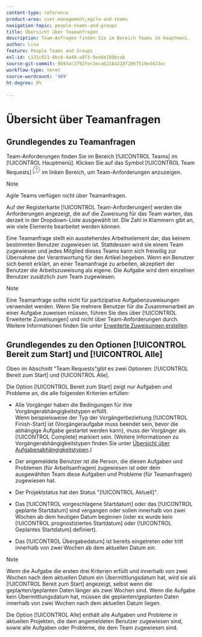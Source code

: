 ```yaml
---
content-type: reference
product-area: user-management;agile-and-teams
navigation-topic: people-teams-and-groups
title: Übersicht über Teamanfragen
description: Team-Anfragen finden Sie im Bereich Teams im Hauptmenü.
author: Lisa
feature: People Teams and Groups
exl-id: c131c021-8bc0-4a48-a873-9ee0e189bcab
source-git-commit: 9693ac3792fec3eca6218a228f2067519ed433ac
workflow-type: tm+mt
source-wordcount: '469'
ht-degree: 0%

---
```


# Übersicht über Teamanfragen

## Grundlegendes zu Teamanfragen

Team-Anforderungen finden Sie im Bereich [!UICONTROL Teams] im [!UICONTROL Hauptmenü]. Klicken Sie auf das Symbol [!UICONTROL Team Requests] ![Anforderungssymbol](assets/request-icon.png) im linken Bereich, um Team-Anforderungen anzuzeigen.

>[!NOTE]
>
>Agile Teams verfügen nicht über Teamanfragen.

Auf der Registerkarte [!UICONTROL Team-Anforderungen] werden die Anforderungen angezeigt, die auf die Zuweisung für das Team warten, das derzeit in der Dropdown-Liste ausgewählt ist. Die Zahl in Klammern gibt an, wie viele Elemente bearbeitet werden können.

Eine Teamanfrage stellt ein ausstehendes Arbeitselement dar, das keinem bestimmten Benutzer zugewiesen ist. Stattdessen wird sie einem Team zugewiesen und jedes Mitglied dieses Teams kann sich freiwillig zur Übernahme der Verantwortung für den Artikel begeben. Wenn ein Benutzer sich bereit erklärt, an einer Teamanfrage zu arbeiten, akzeptiert der Benutzer die Arbeitszuweisung als eigene. Die Aufgabe wird dem einzelnen Benutzer zusätzlich zum Team zugewiesen.

>[!NOTE]
>
>Eine Teamanfrage sollte nicht für partizipative Aufgabenzuweisungen verwendet werden. Wenn Sie mehrere Benutzer für die Zusammenarbeit an einer Aufgabe zuweisen müssen, führen Sie dies über [!UICONTROL Erweiterte Zuweisungen] und nicht über Team-Anforderungen durch. Weitere Informationen finden Sie unter [Erweiterte Zuweisungen erstellen](../../manage-work/tasks/assign-tasks/create-advanced-assignments.md).

## Grundlegendes zu den Optionen [!UICONTROL Bereit zum Start] und [!UICONTROL Alle]

Oben im Abschnitt &quot;Team Requests&quot;gibt es zwei Optionen: [!UICONTROL Bereit zum Start] und [!UICONTROL Alle].

Die Option [!UICONTROL Bereit zum Start] zeigt nur Aufgaben und Probleme an, die alle folgenden Kriterien erfüllen:

* Alle Vorgänger haben die Bedingungen für ihre Vorgängerabhängigkeitstypen erfüllt.\
  Wenn beispielsweise der Typ der Vorgängerbeziehung [!UICONTROL Finish-Start] ist (Vorgängeraufgabe muss beendet sein, bevor die abhängige Aufgabe gestartet werden kann), muss der Vorgänger als [!UICONTROL Complete] markiert sein. (Weitere Informationen zu Vorgängerabhängigkeitstypen finden Sie unter [Übersicht über Aufgabenabhängigkeitstypen](../../manage-work/tasks/use-prdcssrs/task-dependency-types.md).)

* Der angemeldete Benutzer ist die Person, die diesen Aufgaben und Problemen (für Arbeitsanfragen) zugewiesen ist oder dem ausgewählten Team diese Aufgaben und Probleme (für Teamanfragen) zugewiesen hat.
* Der Projektstatus hat den Status &quot;[!UICONTROL Aktuell]&quot;.
* Das [!UICONTROL vorgeschlagene Startdatum] oder das [!UICONTROL geplante Startdatum] sind vergangen oder sollen innerhalb von zwei Wochen ab dem heutigen Datum beginnen (oder es wurde kein [!UICONTROL prognostiziertes Startdatum] oder [!UICONTROL Geplantes Startdatum] definiert).
* Das [!UICONTROL Übergabedatum] ist bereits eingetreten oder tritt innerhalb von zwei Wochen ab dem aktuellen Datum ein.

>[!NOTE]
>
>Wenn die Aufgabe die ersten drei Kriterien erfüllt und innerhalb von zwei Wochen nach dem aktuellen Datum ein Übermittlungsdatum hat, wird sie als [!UICONTROL Bereit zum Start] angezeigt, selbst wenn die geplanten/geplanten Daten länger als zwei Wochen sind. Wenn die Aufgabe kein Übermittlungsdatum hat, müssen die geplanten/geplanten Daten innerhalb von zwei Wochen nach dem aktuellen Datum liegen.

Die Option [!UICONTROL Alle] enthält alle Aufgaben und Probleme in aktuellen Projekten, die dem angemeldeten Benutzer zugewiesen sind, sowie alle Aufgaben oder Probleme, die dem Team zugewiesen sind.
